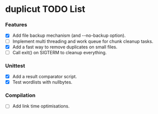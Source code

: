 duplicut TODO List
==================

### Features
- [x] Add file backup mechanism (and --no-backup option).
- [ ] Implement multi threading and work queue for chunk cleanup tasks.
- [x] Add a fast way to remove duplicates on small files.
- [ ] Call exit() on SIGTERM to cleanup everything.

### Unittest
- [x] Add a result comparator script.
- [x] Test wordlists with nullbytes.

### Compilation
- [ ] Add link time optimisations.
